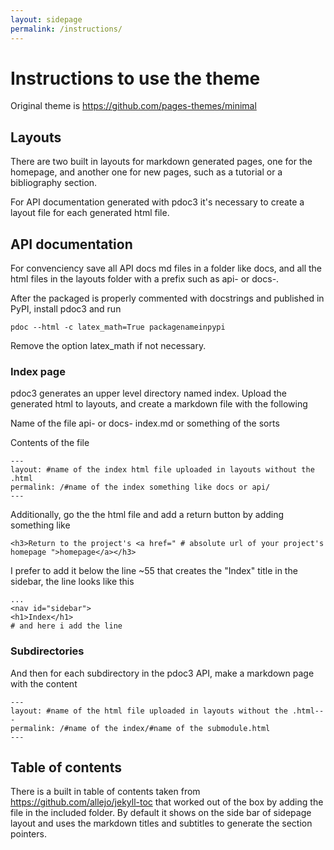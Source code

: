 ```yaml
---
layout: sidepage
permalink: /instructions/
---
```


# Instructions to use the theme

Original theme is https://github.com/pages-themes/minimal

## Layouts

There are two built in layouts for markdown generated pages, one for the homepage, and another one for new pages,
such as a tutorial or a bibliography section.

For API documentation generated with pdoc3 it's necessary to create a layout file for each generated html file.

## API documentation

For convenciency save all API docs md files in a folder like docs, and all the html files in the layouts folder
with a prefix such as api- or docs-.

After the packaged is properly commented with docstrings and published in PyPI, install pdoc3 and run

```
pdoc --html -c latex_math=True packagenameinpypi
```
Remove the option latex_math if not necessary.

### Index page

pdoc3 generates an upper level directory named index. Upload the generated html to layouts, and create a markdown
file with the following

Name of the file api- or docs- index.md or something of the sorts

Contents of the file

```
---
layout: #name of the index html file uploaded in layouts without the .html
permalink: /#name of the index something like docs or api/
---
```

Additionally, go the the html file and add a return button by adding something like

```
<h3>Return to the project's <a href=" # absolute url of your project's homepage ">homepage</a></h3>
```

I prefer to add it below the line ~55 that creates the "Index" title in the sidebar, the line looks like this

```
...
<nav id="sidebar">
<h1>Index</h1>
# and here i add the line
```

### Subdirectories

And then for each subdirectory in the pdoc3 API, make a markdown page with the content

```
---
layout: #name of the html file uploaded in layouts without the .html---
permalink: /#name of the index/#name of the submodule.html
---
```

## Table of contents

There is a built in table of contents taken from https://github.com/allejo/jekyll-toc that worked out of the box by
adding the file in the included folder. By default it shows on the side bar of sidepage layout and uses the markdown
titles and subtitles to generate the section pointers.
